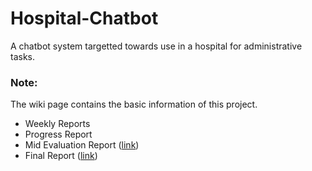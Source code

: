  # Hospital-Chatbot
A chatbot system targetted towards use in a hospital for administrative tasks.



### Note: 
The wiki page contains the basic information of this project.
* Weekly Reports 
* Progress Report
* Mid Evaluation Report ([link](https://github.com/adbcode/Hospital-Chatbot/wiki/Mid-Evaluation-Report))
* Final Report ([link](https://github.com/adbcode/Hospital-Chatbot/wiki/Final-Report))
